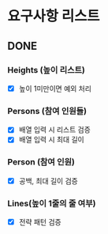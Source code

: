 
# 요구사항 리스트

## DONE

### Heights (높이 리스트)
- [x] 높이 1미만이면 예외 처리

### Persons (참여 인원들)
- [x] 배열 입력 시 리스트 검증
- [x] 배열 입력 시 최대 길이

### Person (참여 인원)
- [x] 공백, 최대 길이 검증

### Lines(높이 1줄의 줄 여부)
- [x] 전략 패턴 검증